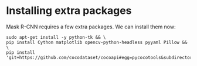 # Installing extra packages

Mask R-CNN requires a few extra packages.  We can install them now:

```
sudo apt-get install -y python-tk && \
pip install Cython matplotlib opencv-python-headless pyyaml Pillow && \
pip install 'git+https://github.com/cocodataset/cocoapi#egg=pycocotools&subdirectory=PythonAPI'
```

